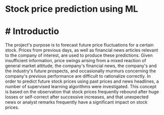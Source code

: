 # Stock price prediction using ML
# # Introductio
The project&#39;s purpose is to forecast future price fluctuations for a certain stock. Prices from
previous days, as well as financial news articles relevant to the company of interest, are used to
produce these predictions. Given insufficient information, price swings arising from a mixed
reaction of general market attitude, the company&#39;s financial news, the company&#39;s and the
industry&#39;s future prospects, and occasionally murmurs concerning the company&#39;s previous
performance are difficult to rationalize correctly. In order to predict future stock prices using
past prices and news headlines, a number of supervised learning algorithms were investigated.
This concept is based on the observation that stock prices frequently rebound after huge losses
or self-correct after successive increases, and that unexpected news or analyst remarks
frequently have a significant impact on stock prices.
